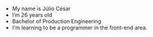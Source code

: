 -  My name is Júlio César 
-  I’m 26 years old
-  Bachelor of Production Engineering
-  I'm learning to be a programmer in the front-end area.



